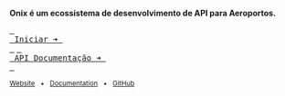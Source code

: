 **Onix é um ecossistema de desenvolvimento de API para Aeroportos.**

[<kbd> <br> Iniciar ➜ <br> </kbd>](https://app.onixaeroportos.com.br) [<kbd> <br> API Documentação ➜ <br> </kbd>](https://docs.api.onixaeroportos.com.br)

<sub>[Website](https://onixaeroportos.com.br) &nbsp; • &nbsp; [Documentation](https://docs.onixaeroportos.com.br) &nbsp; • &nbsp; [GitHub](https://github.com/onixaeroportos/.github)</sub>
